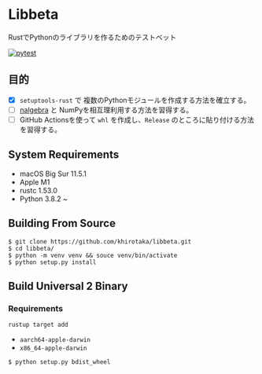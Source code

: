 # Libbeta
RustでPythonのライブラリを作るためのテストベット

[![pytest](https://github.com/khirotaka/libbeta/actions/workflows/ci.yaml/badge.svg?branch=master)](https://github.com/khirotaka/libbeta/actions/workflows/ci.yaml)

## 目的
* [x] `setuptools-rust` で 複数のPythonモジュールを作成する方法を確立する。
* [ ] [nalgebra](https://nalgebra.org) と NumPyを相互理利用する方法を習得する。
* [ ] GitHub Actionsを使って `whl` を作成し、`Release` のところに貼り付ける方法を習得する。

## System Requirements
* macOS Big Sur 11.5.1
* Apple M1
* rustc 1.53.0
* Python 3.8.2 ~

## Building From Source
```shell
$ git clone https://github.com/khirotaka/libbeta.git
$ cd libbeta/
$ python -m venv venv && souce venv/bin/activate
$ python setup.py install
```


## Build Universal 2 Binary
### Requirements
`rustup target add`
  * `aarch64-apple-darwin`
  * `x86_64-apple-darwin`

 

```shell
$ python setup.py bdist_wheel
```
